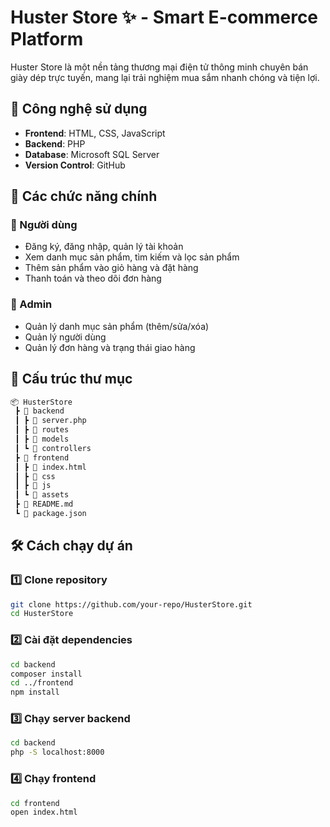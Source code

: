# Huster Store ✨ - Smart E-commerce Platform

Huster Store là một nền tảng thương mại điện tử thông minh chuyên bán giày dép trực tuyến, mang lại trải nghiệm mua sắm nhanh chóng và tiện lợi.

## 🚀 Công nghệ sử dụng
- **Frontend**: HTML, CSS, JavaScript
- **Backend**: PHP
- **Database**: Microsoft SQL Server
- **Version Control**: GitHub

## 📌 Các chức năng chính

### 🎯 Người dùng
- Đăng ký, đăng nhập, quản lý tài khoản
- Xem danh mục sản phẩm, tìm kiếm và lọc sản phẩm
- Thêm sản phẩm vào giỏ hàng và đặt hàng
- Thanh toán và theo dõi đơn hàng

### 🔧 Admin
- Quản lý danh mục sản phẩm (thêm/sửa/xóa)
- Quản lý người dùng
- Quản lý đơn hàng và trạng thái giao hàng

## 📂 Cấu trúc thư mục

```bash
📦 HusterStore
 ┣ 📂 backend
 ┃ ┣ 📜 server.php
 ┃ ┣ 📂 routes
 ┃ ┣ 📂 models
 ┃ ┗ 📂 controllers
 ┣ 📂 frontend
 ┃ ┣ 📜 index.html
 ┃ ┣ 📂 css
 ┃ ┣ 📂 js
 ┃ ┗ 📂 assets
 ┣ 📜 README.md
 ┗ 📜 package.json
```

## 🛠️ Cách chạy dự án

### 1️⃣ **Clone repository**
```sh
git clone https://github.com/your-repo/HusterStore.git
cd HusterStore
```

### 2️⃣ **Cài đặt dependencies**
```sh
cd backend
composer install
cd ../frontend
npm install
```

### 3️⃣ **Chạy server backend**
```sh
cd backend
php -S localhost:8000
```

### 4️⃣ **Chạy frontend**
```sh
cd frontend
open index.html
```
